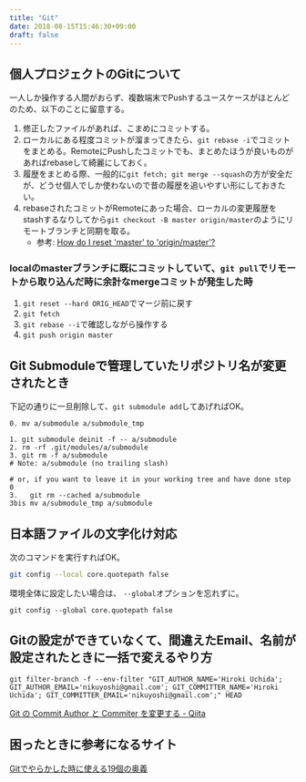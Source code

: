 ```yaml
---
title: "Git"
date: 2018-08-15T15:46:30+09:00
draft: false
---
```


## 個人プロジェクトのGitについて

一人しか操作する人間がおらず、複数端末でPushするユースケースがほとんどのため、以下のことに留意する。

1. 修正したファイルがあれば、こまめにコミットする。
2. ローカルにある程度コミットが溜まってきたら、`git rebase -i`でコミットをまとめる。RemoteにPushしたコミットでも、まとめたほうが良いものがあればrebaseして綺麗にしておく。
3. 履歴をまとめる際、一般的に`git fetch; git merge --squash`の方が安全だが、どうせ個人でしか使わないので昔の履歴を追いやすい形にしておきたい。
4. rebaseされたコミットがRemoteにあった場合、ローカルの変更履歴をstashするなりしてから`git checkout -B master origin/master`のようにリモートブランチと同期を取る。
   * 参考: [How do I reset 'master' to 'origin/master'?][1]

### localのmasterブランチに既にコミットしていて、`git pull`でリモートから取り込んだ時に余計なmergeコミットが発生した時

1. `git reset --hard ORIG_HEAD`でマージ前に戻す
2. `git fetch`
3. `git rebase --i`で確認しながら操作する
4. `git push origin master`

## Git Submoduleで管理していたリポジトリ名が変更されたとき

下記の通りに一旦削除して、`git submodule add`してあげればOK。

```
0. mv a/submodule a/submodule_tmp

1. git submodule deinit -f -- a/submodule    
2. rm -rf .git/modules/a/submodule
3. git rm -f a/submodule
# Note: a/submodule (no trailing slash)

# or, if you want to leave it in your working tree and have done step 0
3.   git rm --cached a/submodule
3bis mv a/submodule_tmp a/submodule
```

## 日本語ファイルの文字化け対応

次のコマンドを実行すればOK。

```sh
git config --local core.quotepath false
```

環境全体に設定したい場合は、 `--global`オプションを忘れずに。

```
git config --global core.quotepath false
```

## Gitの設定ができていなくて、間違えたEmail、名前が設定されたときに一括で変えるやり方

```
git filter-branch -f --env-filter "GIT_AUTHOR_NAME='Hiroki Uchida'; GIT_AUTHOR_EMAIL='nikuyoshi@gmail.com'; GIT_COMMITTER_NAME='Hiroki Uchida'; GIT_COMMITTER_EMAIL='nikuyoshi@gmail.com';" HEAD
```

[Git の Commit Author と Commiter を変更する - Qiita](https://qiita.com/sea_mountain/items/d70216a5bc16a88ed932)

## 困ったときに参考になるサイト

[Gitでやらかした時に使える19個の奥義][2]

[1]: https://superuser.com/questions/273172/how-do-i-reset-master-to-origin-master
[2]: https://qiita.com/muran001/items/dea2bbbaea1260098051
[3]: https://stackoverflow.com/questions/1260748/how-do-i-remove-a-submodule